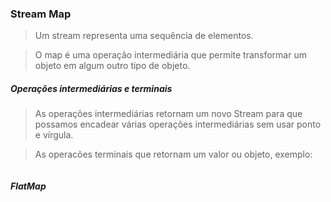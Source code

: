 ### Stream Map

> Um stream representa uma sequência de elementos.

> O map é uma operação intermediária que permite transformar um objeto em algum outro tipo de objeto. 

##### Operações intermediárias e terminais

> As operações intermediárias retornam um novo Stream para que possamos encadear várias operações intermediárias sem usar ponto e vírgula.

> As operacões terminais que retornam um valor ou objeto, exemplo:

```java

```

##### FlatMap


